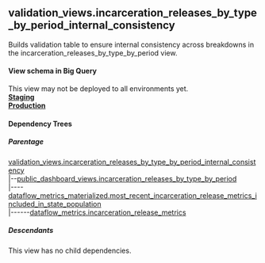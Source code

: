## validation_views.incarceration_releases_by_type_by_period_internal_consistency
 Builds validation table to ensure
internal consistency across breakdowns in the incarceration_releases_by_type_by_period view.

#### View schema in Big Query
This view may not be deployed to all environments yet.<br/>
[**Staging**](https://console.cloud.google.com/bigquery?pli=1&p=recidiviz-staging&page=table&project=recidiviz-staging&d=validation_views&t=incarceration_releases_by_type_by_period_internal_consistency)
<br/>
[**Production**](https://console.cloud.google.com/bigquery?pli=1&p=recidiviz-123&page=table&project=recidiviz-123&d=validation_views&t=incarceration_releases_by_type_by_period_internal_consistency)
<br/>

#### Dependency Trees

##### Parentage
[validation_views.incarceration_releases_by_type_by_period_internal_consistency](../validation_views/incarceration_releases_by_type_by_period_internal_consistency.md) <br/>
|--[public_dashboard_views.incarceration_releases_by_type_by_period](../public_dashboard_views/incarceration_releases_by_type_by_period.md) <br/>
|----[dataflow_metrics_materialized.most_recent_incarceration_release_metrics_included_in_state_population](../dataflow_metrics_materialized/most_recent_incarceration_release_metrics_included_in_state_population.md) <br/>
|------[dataflow_metrics.incarceration_release_metrics](../../metrics/incarceration/incarceration_release_metrics.md) <br/>


##### Descendants
This view has no child dependencies.
